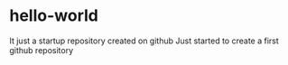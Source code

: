 # hello-world
It just a startup repository created on github
Just started to create a first github repository
